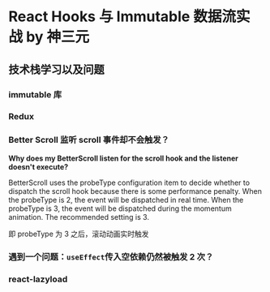 # React Hooks 与 Immutable 数据流实战 by 神三元

## 技术栈学习以及问题

### immutable 库

### Redux

### Better Scroll 监听 scroll 事件却不会触发？

**Why does my BetterScroll listen for the scroll hook and the listener doesn't execute?**

BetterScroll uses the probeType configuration item to decide whether to dispatch the scroll hook because there is some performance penalty. When the probeType is 2, the event will be dispatched in real time. When the probeType is 3, the event will be dispatched during the momentum animation. The recommended setting is 3.

即 probeType 为 3 之后，滚动动画实时触发

### 遇到一个问题：`useEffect`传入空依赖仍然被触发 2 次？

### react-lazyload
